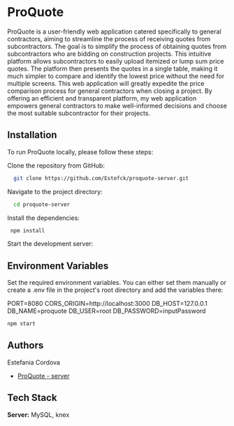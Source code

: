 # ProQuote

ProQuote is a user-friendly web application catered specifically to general contractors, aiming to streamline the process of receiving quotes from subcontractors. The goal is to simplify the process of obtaining quotes from subcontractors who are bidding on construction projects. This intuitive platform allows subcontractors to easily upload itemized or lump sum price quotes. The platform then presents the quotes in a single table, making it much simpler to compare and identify the lowest price without the need for multiple screens. This web application will greatly expedite the price comparison process for general contractors when closing a project. By offering an efficient and transparent platform, my web application empowers general contractors to make well-informed decisions and choose the most suitable subcontractor for their projects.


## Installation
To run ProQuote locally, please follow these steps:

Clone the repository from GitHub:

```bash
  git clone https://github.com/Estefck/proquote-server.git
```
Navigate to the project directory:

```bash
  cd proquote-server
```
Install the dependencies:

```bash
 npm install
```
Start the development server:

## Environment Variables

Set the required environment variables. You can either set them manually or create a .env file in the project's root directory and add the variables there: 

PORT=8080
CORS_ORIGIN=http://localhost:3000
DB_HOST=127.0.0.1
DB_NAME=proquote
DB_USER=root
DB_PASSWORD=inputPassword

```bash
npm start
```


## Authors

Estefania Cordova 
- [ProQuote - server](https://github.com/Estefck/proquote-server)


## Tech Stack 

**Server:** MySQL, knex 
